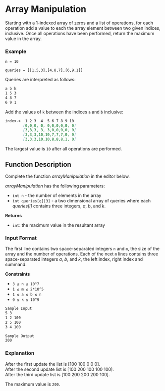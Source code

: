 # Array Manipulation

Starting with a 1-indexed array of zeros and a list of operations, for each operation add a value to each the array element between two given indices, inclusive. Once all operations have been performed, return the maximum value in the array.

### Example
`n = 10`

`queries = [[1,5,3],[4,8,7],[6,9,1]]`

Queries are interpreted as follows:
```markdown
a b k
1 5 3
4 8 7
6 9 1
```
Add the values of `k` between the indices `a` and `b` inclusive:
```markdown
index->	 1 2 3  4  5 6 7 8 9 10
        [0,0,0, 0, 0,0,0,0,0, 0]
        [3,3,3, 3, 3,0,0,0,0, 0]
        [3,3,3,10,10,7,7,7,0, 0]
        [3,3,3,10,10,8,8,8,1, 0]
```
The largest value is `10` after all operations are performed.

## Function Description

Complete the function *arrayManipulation* in the editor below.

*arrayManipulation* has the following parameters:

- `int n` - the number of elements in the array
- `int queries[q][3]` - a two dimensional array of queries where each *queries[i]* contains three integers, *a*, *b*, and *k*.

  
**Returns**
- `int`: the maximum value in the resultant array
  
### Input Format

The first line contains two space-separated integers `n` and `m`, the size of the array and the number of operations.
Each of the next `m` lines contains three space-separated integers  *a*, *b*, and *k*, the left index, right index and summand.

**Constraints**

- `3 ≤ n ≤ 10^7`
- `1 ≤ m ≤ 2*10^5`
- `1 ≤ a ≤ b ≤ n`
- `0 ≤ k ≤ 10^9`

```markdown
Sample Input
5 3
1 2 100
2 5 100
3 4 100

Sample Output
200
```
### Explanation

After the first update the list is [100 100 0 0 0]. <br>
After the second update list is [100 200 100 100 100]. <br>
After the third update list is [100 200 200 200 100].

The maximum value is `200`.


